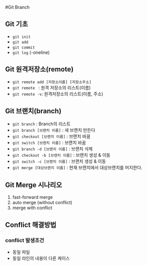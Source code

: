 #Git Branch

## Git 기초
 - `git init`
 - `git add`
 - `git commit `
 - `git log` (-oneline)

 ## Git 원격저장소(remote)
 - `git remote add [저장소이름] [저장소주소]`
 - `git remote ` : 원격 저장소의 리스트(이름)
 - `git remote -v`: 원격저장소의 리스트(이름, 주소)

 ## Git 브랜치(branch)
 - `git branch` : Branch의 리스트
 - `git branch [브랜치 이름]` : 새 브랜치 만든다
 - `git checkout [브랜치 이름]` : 브랜치 바꿈
 - `git switch [브랜치 이름]` : 브랜치 바꿈
 - `git branch -d [브랜치 이름]` : 브랜치 삭제
 - `git checkout -b [브랜치 이름]` : 브랜치 생성 & 이동 
 - `git switch -c [브랜치 이름]` : 브랜치 생성 & 이동
 - `git merge [대상브랜치 이름]` : 현재 브랜치에서 대상브랜치를 머지한다.

 ## Git Merge 시나리오
 1. fast-forward merge
 2. auto merge (without conflict)
 3. merge with conflict

 ## Conflict 해결방법
 ### conflict 발생조건
 - 동일 파일
 - 동일 라인의 내용이 다른 케이스
